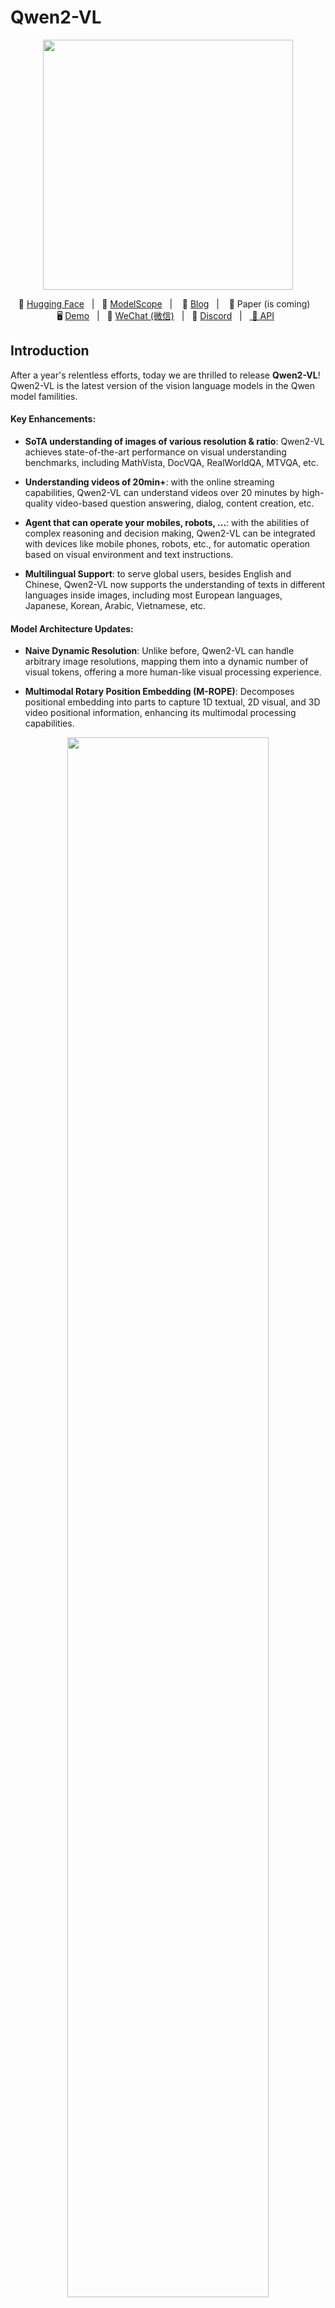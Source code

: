 # Qwen2-VL


<p align="center">
    <img src="https://qianwen-res.oss-accelerate-overseas.aliyuncs.com/Qwen2-VL/qwen2VL_logo.png" width="400"/>
<p>

<p align="center">
        🤗 <a href="https://huggingface.co/collections/Qwen/qwen2-vl-66cee7455501d7126940800d">Hugging Face</a>&nbsp&nbsp | &nbsp&nbsp🤖 <a href="https://modelscope.cn/organization/qwen">ModelScope</a>&nbsp&nbsp | &nbsp&nbsp 📑 <a href="https://qwenlm.github.io/blog/qwen2-vl/">Blog</a> &nbsp&nbsp| &nbsp&nbsp 📑 Paper (is coming)</a> &nbsp&nbsp  </a>
<br>
🖥️ <a href="https://huggingface.co/spaces/Qwen/Qwen2-VL">Demo</a>&nbsp&nbsp | &nbsp&nbsp💬 <a href="https://github.com/QwenLM/Qwen/blob/main/assets/wechat.png">WeChat (微信)</a>&nbsp&nbsp | &nbsp&nbsp🫨 <a href="https://discord.gg/CV4E9rpNSD">Discord</a>&nbsp&nbsp | &nbsp&nbsp<a href="https://help.aliyun.com/zh/model-studio/developer-reference/qwen-vl-api"> 📑 API</a>&nbsp&nbsp
</p>


## Introduction

After a year's relentless efforts, today we are thrilled to release **Qwen2-VL**! Qwen2-VL is the latest version of the vision language models in the Qwen model familities. 

#### Key Enhancements:

* **SoTA understanding of images of various resolution & ratio**: Qwen2-VL achieves state-of-the-art performance on visual understanding benchmarks, including MathVista, DocVQA, RealWorldQA, MTVQA, etc.

* **Understanding videos of 20min+**: with the online streaming capabilities, Qwen2-VL can understand videos over 20 minutes by high-quality video-based question answering, dialog, content creation, etc.

* **Agent that can operate your mobiles, robots, ...**: with the abilities of complex reasoning and decision making, Qwen2-VL can be integrated with devices like mobile phones, robots, etc., for automatic operation based on visual environment and text instructions.

* **Multilingual Support**: to serve global users, besides English and Chinese, Qwen2-VL now supports the understanding of texts in different languages inside images, including most European languages, Japanese, Korean, Arabic, Vietnamese, etc.

#### Model Architecture Updates:

* **Naive Dynamic Resolution**: Unlike before, Qwen2-VL can handle arbitrary image resolutions, mapping them into a dynamic number of visual tokens, offering a more human-like visual processing experience.

* **Multimodal Rotary Position Embedding (M-ROPE)**: Decomposes positional embedding into parts to capture 1D textual, 2D visual, and 3D video positional information, enhancing its multimodal processing capabilities.

<p align="center">
    <img src="https://qianwen-res.oss-accelerate-overseas.aliyuncs.com/Qwen2-VL/qwen2_vl.jpg" width="80%"/>
<p>


We opensourced Qwen2-VL-2B and Qwen2-VL-7B with Apache 2.0 license, and we release the [API](https://help.aliyun.com/zh/model-studio/developer-reference/qwen-vl-api) of Qwen2-VL-72B! The opensource is integrated to Hugging Face Transformers, vLLM, and other third-party frameworks. Hope you enjoy!
## News
* 2024.08.30: We have released the [Qwen2-VL series]("https://huggingface.co/collections/Qwen/qwen2-vl-66cee7455501d7126940800d). The 2B and 7B models are now available, and the 72B model for opensource is coming soon. For more details, please check our [blog](https://qwenlm.github.io/blog/qwen2-vl/)!


## Performance
### Image Benchmarks

| Benchmark | Previous SoTA<br><sup>(Open-source LVLM)<sup> | Claude-3.5 Sonnet | GPT-4o | **Qwen2-VL-72B**<br><sup>(Coming soon) |**Qwen2-VL-7B**<br><sup>([🤗](https://huggingface.co/Qwen/Qwen2-VL-7B-Instruct) [🤖](https://modelscope.cn/models/qwen/Qwen2-VL-7B-Instruct)) |**Qwen2-VL-2B**<br><sup>([🤗](https://huggingface.co/Qwen/Qwen2-VL-2B-Instruct)[🤖](https://modelscope.cn/models/qwen/Qwen2-VL-2B-Instruct)) 
| :--- | :---: | :---: | :---: | :---: |:---: |:---: |
| MMMU<sub>val</sub>  | 58.3 | 68.3 | **69.1** | 64.5 | 54.1|41.1
| DocVQA<sub>test</sub>  | 94.1 | 95.2 | 92.8 | **96.5** | 94.5| 90.1
| InfoVQA<sub>test</sub>  | 82.0 | - | - | **84.5** | 76.5|65.5
| ChartQA<sub>test</sub>  | 88.4 | **90.8** | 85.7 | 88.3 |83.0| 73.5
| TextVQA<sub>val</sub>  | 84.4 | - | - | **85.5** |84.3|79.7
| OCRBench | 852 | 788 | 736 | **855** |845| 794
| MTVQA | 17.3 | 25.7 | 27.8 | **32.6** |26.3| 20.0
| RealWorldQA | 72.2 | 60.1 | 75.4 | **77.8** | 70.1| 62.9
| MME<sub>sum</sub>   | 2414.7 | 1920.0 | 2328.7 | **2482.7** | 2226.8 | 1872.0
| MMBench-EN<sub>test</sub>  | **86.5** | 79.7 | 83.4 | **86.5** | 83.0 | 74.9
| MMBench-CN<sub>test</sub>  | 86.3 | 80.7 | 82.1 | **86.6** | 80.5| 73.5
| MMBench-V1.1<sub>test</sub>  | 85.5 | 78.5 | 82.2 | **85.9** |80.7| 72.2
| MMT-Bench<sub>test</sub> | 63.4 | - | 65.5 | **71.7** |63.7| 54.5
| MMStar | 67.1 | 62.2 | 63.9 | **68.3** |60.7| 48.0
| MMVet<sub>GPT-4-Turbo</sub>  | 65.7 | 66.0 | 69.1 | **74.0** |62.0| 49.5
| HallBench<sub>avg</sub>  | 55.2 | 49.9 | 55.0 | **58.1** | 50.6 | 41.7
| MathVista<sub>testmini</sub>  | 67.5 | 67.7 | 63.8 | **70.5** |58.2| 43.0
| MathVision  | 16.97 | - | **30.4** | 25.9 | 16.3| 12.4

### Video Benchmarks

| Benchmark |  Previous SoTA<br><sup>(Open-source LVLM)<sup> | Gemini 1.5-Pro | GPT-4o | **Qwen2-VL-72B**<br><sup>(Coming soon) |**Qwen2-VL-7B**<br><sup>([🤗](https://huggingface.co/Qwen/Qwen2-VL-7B-Instruct) [🤖](https://modelscope.cn/models/qwen/Qwen2-VL-7B-Instruct)) |**Qwen2-VL-2B**<br><sup>([🤗](https://huggingface.co/Qwen/Qwen2-VL-2B-Instruct)[🤖](https://modelscope.cn/models/qwen/Qwen2-VL-2B-Instruct)) 
| :--- | :---: | :---: | :---: | :---: | :---: | :---: |
| MVBench | 69.6 | - | - | **73.6** | 67.0| 63.2 
| PerceptionTest<sub>test</sub> |  66.9 | - | - | **68.0** | 62.3 |53.9
| EgoSchema<sub>test</sub>  | 62.0 | 63.2 | 72.2 | **77.9** | 66.7 |54.9
| Video-MME<br><sub>(wo/w subs)</sub>  | 66.3/69.6  | **75.0**/**81.3** | 71.9/77.2 | 71.2/77.8 | 63.3/69.0 |55.6/60.4

### Agent Benchmarks
|     |Benchmark | Metic | Previous SoTA | GPT-4o | **Qwen2-VL-72B** |
| :-- | :-- | :--: | :--: | :--: | :--: |
|   General  | FnCall<sup>[1]</sup> | TM | - | 90 | **93.1** |
|     |  | EM | - | 50 | **53.2** |
|   Game  | Number Line | SR | 89.4<sup>[2]</sup> | 91.5 | **100.0** |
|     | BlackJack | SR | 40.5<sup>[2]</sup> | 34.5 | **42.6** |
|     | EZPoint | SR | 50.0<sup>[2]</sup> | 85.5 | **100.0** |
|     | Point24 | SR | 2.6<sup>[2]</sup> | 3.0 | **4.5** |
| Android | AITZ<sub>test</sub>  | TM | 83.0<sup>[3]</sup> | 63.8 | **89.6** |
|     |  | EM | 47.7<sup>[3]</sup> | 31.5 | **72.1** |
| AI2THOR | ALFRED<sub>valid-unseen</sub> | SR | 67.7<sup>[4]</sup> | - | 66.7 |
|     |  | GC | 75.3<sup>[4]</sup> | - | 74.9 | 
|  VLN   | R2R  | GC | 79.0 | 43.7<sup>[5]</sup> | 51.7 | 
|     | REVERIE | GC | 61.0 | 38.8<sup>[5]</sup> | 31.0 | 
|     | R4R  | GC | 61.8 |  | 36.4 | 

SR, GC, TM and EM are short for success rate, goal-condition success, type match and exact match.
1. Self-Curated Function Call Benchmark by Qwen Team
2. Fine-Tuning Large Vision-Language Models as Decision-Making Agents via Reinforcement Learning
3. Android in the Zoo: Chain-of-Action-Thought for GUI Agents
4. ThinkBot: Embodied Instruction Following with Thought Chain Reasoning
5. MapGPT: Map-Guided Prompting with Adaptive Path Planning for Vision-and-Language Navigation

### Multilingual Benchmarks

<table style="width:75%;">
    <tr>
        <th>Models</th>
        <td>Open-Source</td>
        <td>AR</td>
        <td>DE</td>
        <td>FR</td>
        <td>IT</td>
        <td>JA</td>
        <td>KO</td>
        <td>RU</td>
        <td>TH</td>
        <td>VI</td>
        <td>Average</td>
    </tr>
    <tr>
        <th align="left">Qwen2-VL-72B</th>
        <td align="middle">✅ Coming soon</td>
        <td>20.7 </td>
        <td>36.5 </td>
        <td>44.1 </td>
        <td>42.8 </td>
        <td>21.6 </td>
        <td>37.4 </td>
        <td>15.6 </td>
        <td>17.7 </td>
        <td>41.6 </td>
        <td><b>32.6</b></td>
    </tr>
    <tr>
        <th align="left">GPT-4o</th>
        <td align="middle">✘</td>
        <td>20.2 </td>
        <td>34.2 </td>
        <td>41.2 </td>
        <td>32.7 </td>
        <td>20.0 </td>
        <td>33.9 </td>
        <td>11.5 </td>
        <td>22.5 </td>
        <td>34.2 </td>
        <td>27.8</td>
    </tr>
        <tr>
        <th align="left">Claude3 Opus</th>
        <td align="middle">✘</td>
        <td>15.1 </td>
        <td>33.4 </td>
        <td>40.6 </td>
        <td>34.4 </td>
        <td>19.4 </td>
        <td>27.2 </td>
        <td>13.0 </td>
        <td>19.5 </td>
        <td>29.1 </td>
        <td>25.7 </td>
    </tr>
    <tr>
        <th align="left">Gemini Ultra</th>
        <td align="middle">✘</td>
        <td>14.7 </td>
        <td>32.3 </td>
        <td>40.0 </td>
        <td>31.8 </td>
        <td>12.3 </td>
        <td>17.2 </td>
        <td>11.8 </td>
        <td>20.3 </td>
        <td>28.6 </td>
        <td>23.2</td>
    </tr>
        <tr>
        <th align="left">Qwen-VL-Max-0201</th>
        <td align="middle">✘</td>
        <td>7.7 </td>
        <td>31.4 </td>
        <td>37.6 </td>
        <td>30.2 </td>
        <td>18.6 </td>
        <td>25.4 </td>
        <td>10.4 </td>
        <td>4.8 </td>
        <td>23.5 </td>
        <td>21.1  </td>
    </tr>
</table>

These results are evaluated on the benchmark of [MTVQA](https://github.com/bytedance/MTVQA/tree/main).

## Quickstart

Below, we provide simple examples to show how to use Qwen2-VL with 🤖 ModelScope and 🤗 Transformers.

The code of Qwen2-VL has been in the latest Hugging face transformers and we advise you to build from source with command `pip install git+https://github.com/huggingface/transformers`, or you might encounter the following error:
```
KeyError: 'qwen2_vl'
```


We offer a toolkit to help you handle various types of visual input more conveniently, as if you were using an API. This includes base64, URLs, and interleaved images and videos. You can install it using the following command:

```bash
pip install qwen-vl-utils
```

### Using 🤗  Transformers to Chat

Here we show a code snippet to show you how to use the chat model with `transformers` and `qwen_vl_utils`:

```python

from transformers import Qwen2VLForConditionalGeneration, AutoTokenizer, AutoProcessor
from qwen_vl_utils import process_vision_info

# default: Load the model on the available device(s)
model = Qwen2VLForConditionalGeneration.from_pretrained("Qwen/Qwen2-VL-7B-Instruct", torch_dtype='auto', device_map="auto")

# We recommend enabling flash_attention_2 for better acceleration and memory saving, especially in multi-image and video scenarios.
# model = Qwen2VLForConditionalGeneration.from_pretrained(
#     "Qwen/Qwen2-VL-7B-Instruct", 
#     torch_dtype=torch.bfloat16, 
#     attn_implementation="flash_attention_2",
#     device_map="auto",
# )

# default processer
processor = AutoProcessor.from_pretrained("Qwen/Qwen2-VL-7B-Instruct")

# The default range for the number of visual tokens per image in the model is 4-16384.
# You can set min_pixels and max_pixels according to your needs, such as a token range of 256-1280, to balance performance and cost.
# min_pixels = 256*28*28
# max_pixels = 1280*28*28
# processor = AutoProcessor.from_pretrained("Qwen/Qwen2-VL-7B-Instruct", min_pixels=min_pixels, max_pixels=max_pixels)

messages = [
    {
        "role": "user",
        "content": [
            {"type": "image", "image": "https://qianwen-res.oss-cn-beijing.aliyuncs.com/Qwen-VL/assets/demo.jpeg"},
            {"type": "text", "text": "Describe this image."}
        ]
    }
]

# Preparation for inference
text = processor.apply_chat_template(messages, tokenize=False, add_generation_prompt=True)
image_inputs, video_inputs = process_vision_info(messages)
inputs = processor(text=[text], images=image_inputs, videos=video_inputs, padding=True, return_tensors="pt")
inputs = inputs.to('cuda')

# Inference: Generation of the output
generated_ids = model.generate(**inputs, max_new_tokens=128)
generated_ids_trimmed = [out_ids[len(in_ids):] for in_ids, out_ids in zip(inputs.input_ids, generated_ids)]
output_text = processor.batch_decode(generated_ids_trimmed, skip_special_tokens=True, clean_up_tokenization_spaces=False)
print(output_text)
```
<details>
<summary>Multi image inference</summary>

```python
# Messages containing multiple images and a text query
messages = [
    {
        "role": "user",
        "content": [
            {"type": "image", "image": "file:///path/to/image1.jpg"},
            {"type": "image", "image": "file:///path/to/image2.jpg"},
            {"type": "text", "text": "Identify the similarities between these images."}
        ]
    }
]

# Preparation for inference
text = processor.apply_chat_template(messages, tokenize=False, add_generation_prompt=True)
image_inputs, video_inputs = process_vision_info(messages)
inputs = processor(text=[text], images=image_inputs, videos=video_inputs, padding=True, return_tensors="pt")
inputs = inputs.to('cuda')

# Inference
generated_ids = model.generate(**inputs, max_new_tokens=128)
generated_ids_trimmed = [out_ids[len(in_ids):] for in_ids, out_ids in zip(inputs.input_ids, generated_ids)]
output_text = processor.batch_decode(generated_ids_trimmed, skip_special_tokens=True, clean_up_tokenization_spaces=False)
print(output_text)
```
</details>

<details>
<summary>Video inference</summary>

```python

# Messages containing a images list as a video and a text query
messages = [
    {
        "role": "user",
        "content": [
            {
                "type": "video",
                "video": [
                    "file:///path/to/frame1.jpg",
                    "file:///path/to/frame2.jpg",
                    "file:///path/to/frame3.jpg",
                    "file:///path/to/frame4.jpg"
                ],
                "fps": 1.0
            },
            {
                "type": "text",
                "text": "Describe this video."
            }
        ]
    }
]

# Messages containing a video and a text query
messages = [
    {
        "role": "user",
        "content": [
            {"type": "video", "video": "file:///path/to/video1.mp4", 'max_pixels': 360*420, 'fps': 1.0},
            {"type": "text", "text": "Describe this video."}
        ]
    }
]

# Preparation for inference
text = processor.apply_chat_template(messages, tokenize=False, add_generation_prompt=True)
image_inputs, video_inputs = process_vision_info(messages)
inputs = processor(text=[text], images=image_inputs, videos=video_inputs, padding=True, return_tensors="pt")
inputs = inputs.to('cuda')

# Inference
generated_ids = model.generate(**inputs, max_new_tokens=128)
generated_ids_trimmed = [out_ids[len(in_ids):] for in_ids, out_ids in zip(inputs.input_ids, generated_ids)]
output_text = processor.batch_decode(generated_ids_trimmed, skip_special_tokens=True, clean_up_tokenization_spaces=False)
print(output_text)
```
</details>

<details>
<summary>Batch inference</summary>

```python

# Sample messages for batch inference
messages1 = [
    {
        "role": "user",
        "content":
            [
                {"type": "image", "image": "file:///path/to/image1.jpg"},
                {"type": "image", "image": "file:///path/to/image2.jpg"},
                {"type": "text", "text": "What are the common elements in these pictures?"}
            ]
    }
]
messages2 = [
    {"role": "system", "content": "You are a helpful assistant."},
    {"role": "user", "content": "Who are you?"}
]
# Combine messages for batch processing
messages = [messages1, messages1]

# Preparation for batch inference
texts = [processor.apply_chat_template(msg, tokenize=False, add_generation_prompt=True) for msg in messages]
image_inputs, video_inputs = process_vision_info(messages)
inputs = processor(text=texts, images=image_inputs, videos=video_inputs, padding=True, return_tensors="pt")
inputs = inputs.to('cuda')

# Batch Inference
generated_ids = model.generate(**inputs, max_new_tokens=128)
generated_ids_trimmed = [out_ids[len(in_ids):] for in_ids, out_ids in zip(inputs.input_ids, generated_ids)]
output_texts = processor.batch_decode(generated_ids_trimmed, skip_special_tokens=True, clean_up_tokenization_spaces=False)
print(output_texts)
```
</details>

### 🤖 ModelScope
We strongly advise users especially those in mainland China to use ModelScope. `snapshot_download` can help you solve issues concerning downloading checkpoints.

### More Usage Tips

For input images, we support local files, base64, and URLs. For videos, we currently only support local files.

```python
# You can directly insert a local file path, a URL, or a base64-encoded image into the position where you want in the text.
## Local file path
messages = [{"role": "user", "content": [{"type": "image", "image": "file:///path/to/your/image.jpg"}, {"type": "text", "text": "Describe this image."}]}]
## Image URL
messages = [{"role": "user", "content": [{"type": "image", "image": "http://path/to/your/image.jpg"}, {"type": "text", "text": "Describe this image."}]}]
## Base64 encoded image
messages = [{"role": "user", "content": [{"type": "image", "image": "data:image;base64,/9j/..."}, {"type": "text", "text": "Describe this image."}]}]
```
#### Image Resolution for performance boost

The model supports a wide range of resolution inputs. By default, it uses the native resolution for input, but higher resolutions can enhance performance at the cost of more computation. Users can set the minimum and maximum number of pixels to achieve an optimal configuration for their needs, such as a token count range of 256-1280, to balance speed and memory usage.

```python

min_pixels = 256*28*28
max_pixels = 1280*28*28
processor = AutoProcessor.from_pretrained("Qwen/Qwen2-VL-7B-Instruct", min_pixels=min_pixels, max_pixels=max_pixels)

```

Besides, We provide two methods for fine-grained control over the image size input to the model:

1. Define min_pixels and max_pixels: Images will be resized to maintain their aspect ratio within the range of min_pixels and max_pixels.
   
2. Specify exact dimensions: Directly set `resized_height` and `resized_width`. These values will be rounded to the nearest multiple of 28.

```python
# min_pixels and max_pixels
messages = [
    {
        "role": "user",
        "content": [
            {"type": "image", "image": "file:///path/to/your/image.jpg", "resized_height": 280, "resized_width": 420},
            {"type": "text", "text": "Describe this image."}
        ]
    }
]
# resized_height and resized_width
messages = [
    {
        "role": "user",
        "content": [
            {"type": "image", "image": "file:///path/to/your/image.jpg", "min_pixels": 50176, "max_pixels": 50176},
            {"type": "text", "text": "Describe this image."}
        ]
    }
]
```

#### Add ids for Multiple Image Inputs
By default, images and video content are directly included in the conversation. When handling multiple images, it's helpful to add labels to the images and videos for better reference. Users can control this behavior with the following settings:
<details>
<summary>Add vision ids</summary>

```python

conversation = [
    {
        "role": "user",
        "content": [
            {"type": "image"}, 
            {"type": "text", "text": "Hello, how are you?"}
        ]
    },
    {
        "role": "assistant",
        "content": "I'm doing well, thank you for asking. How can I assist you today?"
    },
    {
        "role": "user",
        "content": [
            {"type": "text", "text": "Can you describe these images and video?"}, 
            {"type": "image"}, 
            {"type": "image"}, 
            {"type": "video"}, 
            {"type": "text", "text": "These are from my vacation."}
        ]
    },
    {
        "role": "assistant",
        "content": "I'd be happy to describe the images and video for you. Could you please provide more context about your vacation?"
    },
    {
        "role": "user",
        "content": "It was a trip to the mountains. Can you see the details in the images and video?"
    }
]

# default:
prompt_without_id = processor.apply_chat_template(conversation, add_generation_prompt=True)
# Excepted output: '<|im_start|>system\nYou are a helpful assistant.<|im_end|>\n<|im_start|>user\n<|vision_start|><|image_pad|><|vision_end|>Hello, how are you?<|im_end|>\n<|im_start|>assistant\nI'm doing well, thank you for asking. How can I assist you today?<|im_end|>\n<|im_start|>user\nCan you describe these images and video?<|vision_start|><|image_pad|><|vision_end|><|vision_start|><|image_pad|><|vision_end|><|vision_start|><|video_pad|><|vision_end|>These are from my vacation.<|im_end|>\n<|im_start|>assistant\nI'd be happy to describe the images and video for you. Could you please provide more context about your vacation?<|im_end|>\n<|im_start|>user\nIt was a trip to the mountains. Can you see the details in the images and video?<|im_end|>\n<|im_start|>assistant\n'


# add ids
prompt_with_id = processor.apply_chat_template(conversation, add_generation_prompt=True, add_vision_id=True)
# Excepted output: '<|im_start|>system\nYou are a helpful assistant.<|im_end|>\n<|im_start|>user\nPicture 1: <|vision_start|><|image_pad|><|vision_end|>Hello, how are you?<|im_end|>\n<|im_start|>assistant\nI'm doing well, thank you for asking. How can I assist you today?<|im_end|>\n<|im_start|>user\nCan you describe these images and video?Picture 2: <|vision_start|><|image_pad|><|vision_end|>Picture 3: <|vision_start|><|image_pad|><|vision_end|>Video 1: <|vision_start|><|video_pad|><|vision_end|>These are from my vacation.<|im_end|>\n<|im_start|>assistant\nI'd be happy to describe the images and video for you. Could you please provide more context about your vacation?<|im_end|>\n<|im_start|>user\nIt was a trip to the mountains. Can you see the details in the images and video?<|im_end|>\n<|im_start|>assistant\n'

```
</details>

#### Flash-Attention 2 to speed up generation

First, make sure to install the latest version of Flash Attention 2:

```bash
pip install -U flash-attn --no-build-isolation
```

Also, you should have a hardware that is compatible with Flash-Attention 2. Read more about it in the official documentation of the [flash attention repository](https://github.com/Dao-AILab/flash-attention). FlashAttention-2 can only be used when a model is loaded in `torch.float16` or `torch.bfloat16`.

To load and run a model using Flash Attention-2, simply add `attn_implementation="flash_attention_2"` when loading the model as follows:

```python
from transformers import Qwen2VLForConditionalGeneration

model = Qwen2VLForConditionalGeneration.from_pretrained(
    "Qwen/Qwen2-VL-7B-Instruct", 
    torch_dtype=torch.bfloat16, 
    attn_implementation="flash_attention_2",
)
```

### Try Qwen2-VL-72B with API!

To explore Qwen2-VL-72B, a more fascinating multimodal model, we encourage you to test our cutting-edge API service. Let's start the exciting journey right now!

```python
from dashscope import MultiModalConversation


def call_Qwen2_VL_72B():
    messages = [{
        'role': 'user',
        'content': [
            {
                'image': "https://dashscope.oss-cn-beijing.aliyuncs.com/images/dog_and_girl.jpeg"
            },
            {
                'text': 'What are in the image?'
            },
        ]
    }]
    # The model name 'qwen-vl-max-0809' is the identity of 'Qwen2-VL-72B'.
    response = MultiModalConversation.call(model='qwen-vl-max-0809', messages=messages)
    print(response)


if __name__ == '__main__':
    call_Qwen2_VL_72B()
```

For more usage, please refer to the tutorial at [aliyun](https://help.aliyun.com/zh/model-studio/developer-reference/qwen-vl-api).

## Quantization

For quantized models, we offer two types of quantization: AWQ and GPQ([🤗](https://huggingface.co/collections/Qwen/qwen2-vl-66cee7455501d7126940800d)[🤖](https://modelscope.cn/organization/qwen)).

### AWQ
One of our recommendations is the usage of [AWQ](https://arxiv.org/abs/2306.00978) with [AutoAWQ](https://github.com/casper-hansen/AutoAWQ). AWQ refers to Activation-aware Weight Quantization, a hardware-friendly approach for LLM low-bit weight-only quantization. AutoAWQ is an easy-to-use package for 4-bit quantized models.
#### Usage of AWQ Quantized Models with Transformers
Now, Transformers has officially supported AutoAWQ, which means that you can directly use the quantized model with Transformers. The following is a very simple code snippet showing how to run `Qwen2-VL-7B-Instruct-AWQ` with the quantized model:
```python
from transformers import Qwen2VLForConditionalGeneration, AutoTokenizer, AutoProcessor
from qwen_vl_utils import process_vision_info

# We recommend enabling flash_attention_2 for better acceleration and memory saving, especially in multi-image and video scenarios.
# model = Qwen2VLForConditionalGeneration.from_pretrained(
#     "Qwen/Qwen2-VL-7B-Instruct-AWQ", 
#     torch_dtype="auto", 
#     attn_implementation="flash_attention_2",
#     device_map="auto",
# )

# default: Load the model on the available device(s)
model = Qwen2VLForConditionalGeneration.from_pretrained("Qwen/Qwen2-VL-7B-Instruct-AWQ", torch_dtype="auto", device_map="auto")

# The default range for the number of visual tokens per image in the model is 4-16384. You can set min_pixels and max_pixels according to your needs, such as a token count range of 256-1280, to balance speed and memory usage.
min_pixels = 256*28*28
max_pixels = 1280*28*28
processor = AutoProcessor.from_pretrained("Qwen/Qwen2-VL-7B-Instruct-AWQ", min_pixels=min_pixels, max_pixels=max_pixels)

messages = [{"role": "user", "content": [{"type": "image", "image": "https://qianwen-res.oss-cn-beijing.aliyuncs.com/Qwen-VL/assets/demo.jpeg"}, {"type": "text", "text": "Describe this image."}]}]

# Preparation for inference
text = processor.apply_chat_template(messages, tokenize=False, add_generation_prompt=True)
image_inputs, video_inputs = process_vision_info(messages)
inputs = processor(text=[text], images=image_inputs, videos=video_inputs, padding=True, return_tensors="pt")

# Inference: Generation of the output
generated_ids = model.generate(**inputs, max_new_tokens=128)
generated_ids_trimmed = [out_ids[len(in_ids):] for in_ids, out_ids in zip(inputs.input_ids, generated_ids)]
output_text = processor.batch_decode(generated_ids_trimmed, skip_special_tokens=True, clean_up_tokenization_spaces=False)
print(output_text)
```
#### Quantize Your Own Model with AutoAWQ
If you want to quantize your own model to AWQ quantized models, we advise you to use AutoAWQ. It is suggested installing the forked version of the package by installing from source code:


```bash
git clone https://github.com/kq-chen/AutoAWQ.git
cd AutoAWQ
pip install numpy gekko pandas
pip install -e .
```

Suppose you have finetuned a model based on `Qwen2-VL-7B`. To build your own AWQ quantized model, you need to use the training data for calibration. Below, we provide a simple demonstration for you to run:

```python
from transformers import Qwen2VLProcessor
from awq.models.qwen2vl import Qwen2VLAWQForConditionalGeneration

# Specify paths and hyperparameters for quantization
model_path = "your_model_path"
quant_path = "your_quantized_model_path"
quant_config = {"zero_point": True, "q_group_size": 128, "w_bit": 4, "version": "GEMM"}

# Load your processor and model with AutoAWQ
processor = Qwen2VLProcessor.from_pretrained(model_path)
# We recommend enabling flash_attention_2 for better acceleration and memory saving
# model = Qwen2VLAWQForConditionalGeneration.from_pretrained(
#     model_path, model_type="qwen2_vl", use_cache=False, attn_implementation="flash_attention_2"
# )
model = Qwen2VLAWQForConditionalGeneration.from_pretrained(
    model_path, model_type="qwen2_vl", use_cache=False
)
```
Then you need to prepare your data for calibaration. What you need to do is just put samples into a list, each of which is a typical chat message as shown below. you can specify `text` and `image` in `content` field, For example:
```python
dataset = [
    # message 0
    [
        {"role": "system", "content": "You are a helpful assistant."},
        {"role": "user", "content": "Tell me who you are."},
        {"role": "assistant", "content": "I am a large language model named Qwen..."},
    ],
    # message 1
    [
        {
            "role": "user",
            "content": [
                {"type": "image", "image": "file:///path/to/your/image.jpg"},
                {"type": "text", "text": "Output all text in the image"},
            ],
        },
        {"role": "assistant", "content": "The text in the image is balabala..."},
    ],
    # other messages...
    ...,
]
```
here, we use a caption dataset **only for demonstration**. You should replace it with your own sft dataset.

```python
def prepare_dataset(n_sample: int = 8) -> list[list[dict]]:
    from datasets import load_dataset

    dataset = load_dataset("laion/220k-GPT4Vision-captions-from-LIVIS", split=f"train[:{n_sample}]")
    return [
        [
            {
                "role": "user",
                "content": [
                    {"type": "image", "image": sample["url"]},
                    {"type": "text", "text": "generate a caption for this image"},
                ],
            },
            {"role": "assistant", "content": sample["caption"]},
        ]
        for sample in dataset
    ]
dataset = prepare_dataset()
```

Then process the dataset into tensors:
```python
from qwen_vl_utils import process_vision_info
text = processor.apply_chat_template(dataset, tokenize=False, add_generation_prompt=True)
image_inputs, video_inputs = process_vision_info(dataset)
inputs = processor(text=text, images=image_inputs, videos=video_inputs, padding=True, return_tensors="pt")
```

Then just run the calibration process by one line of code:
```python
model.quantize(calib_data=inputs, quant_config=quant_config)
```
Finally, save the quantized model:
```python
model.model.config.use_cache = model.model.generation_config.use_cache = True
model.save_quantized(quant_path, safetensors=True, shard_size="4GB")
processor.save_pretrained(quant_path)
```
Then you can obtain your own AWQ quantized model for deployment. Enjoy!
### GPTQ
#### Usage of GPTQ Models with Transformers
Now, Transformers has officially supported AutoGPTQ, which means that you can directly use the quantized model with Transformers. The following is a very simple code snippet showing how to run `Qwen2-VL-7B-Instruct-GPTQ-Int4` with the quantized model:
```python

from transformers import Qwen2VLForConditionalGeneration, AutoTokenizer, AutoProcessor
from qwen_vl_utils import process_vision_info

# We recommend enabling flash_attention_2 for better acceleration and memory saving, especially in multi-image and video scenarios.
# model = Qwen2VLForConditionalGeneration.from_pretrained(
#     "Qwen2-VL-7B-Instruct-GPTQ-Int4", 
#     torch_dtype=torch.bfloat16, 
#     attn_implementation="flash_attention_2",
#     device_map="auto",
# )

# default: Load the model on the available device(s)
model = Qwen2VLForConditionalGeneration.from_pretrained("Qwen2-VL-7B-Instruct-GPTQ-Int4", torch_dtype="auto", device_map="auto")

# The default range for the number of visual tokens per image in the model is 4-16384. You can set min_pixels and max_pixels according to your needs, such as a token count range of 256-1280, to balance speed and memory usage.
min_pixels = 256*28*28
max_pixels = 1280*28*28
processor = AutoProcessor.from_pretrained("Qwen2-VL-7B-Instruct-GPTQ-Int4", min_pixels=min_pixels, max_pixels=max_pixels)

messages = [{"role": "user", "content": [{"type": "image", "image": "https://qianwen-res.oss-cn-beijing.aliyuncs.com/Qwen-VL/assets/demo.jpeg"}, {"type": "text", "text": "Describe this image."}]}]

# Preparation for inference
text = processor.apply_chat_template(messages, tokenize=False, add_generation_prompt=True)
image_inputs, video_inputs = process_vision_info(messages)
inputs = processor(text=[text], images=image_inputs, videos=video_inputs, padding=True, return_tensors="pt")

# Inference: Generation of the output
generated_ids = model.generate(**inputs, max_new_tokens=128)
generated_ids_trimmed = [out_ids[len(in_ids):] for in_ids, out_ids in zip(inputs.input_ids, generated_ids)]
output_text = processor.batch_decode(generated_ids_trimmed, skip_special_tokens=True, clean_up_tokenization_spaces=False)
print(output_text)
```
#### Quantize Your Own Model with AutoGPTQ
If you want to quantize your own model to GPTQ quantized models, we advise you to use AutoGPTQ. It is suggested installing the forked version of the package by installing from source code:

```bash
git clone https://github.com/kq-chen/AutoGPTQ.git
cd AutoGPTQ
pip install numpy gekko pandas
pip install -vvv --no-build-isolation -e .
```
Suppose you have finetuned a model based on `Qwen2-VL-7B`. To build your own GPTQ quantized model, you need to use the training data for calibration. Below, we provide a simple demonstration for you to run:
```python
from transformers import Qwen2VLProcessor
from auto_gptq import BaseQuantizeConfig
from auto_gptq.modeling import Qwen2VLGPTQForConditionalGeneration

# Specify paths and hyperparameters for quantization
model_path = "your_model_path"
quant_path = "your_quantized_model_path"
quantize_config = BaseQuantizeConfig(
    bits=8,  # 4 or 8
    group_size=128,
    damp_percent=0.1,
    desc_act=False,  # set to False can significantly speed up inference but the perplexity may slightly bad
    static_groups=False,
    sym=True,
    true_sequential=True,
)
# Load your processor and model with AutoGPTQ
processor = Qwen2VLProcessor.from_pretrained(model_path)
# We recommend enabling flash_attention_2 for better acceleration and memory saving
# model = Qwen2VLGPTQForConditionalGeneration.from_pretrained(model_path, quantize_config, attn_implementation="flash_attention_2")
model = Qwen2VLGPTQForConditionalGeneration.from_pretrained(model_path, quantize_config)
```
Then you need to prepare your data for calibaration. What you need to do is just put samples into a list, each of which is a typical chat message as shown below. you can specify `text` and `image` in `content` field, For example:
```python
dataset = [
    # message 0
    [
        {"role": "system", "content": "You are a helpful assistant."},
        {"role": "user", "content": "Tell me who you are."},
        {"role": "assistant", "content": "I am a large language model named Qwen..."},
    ],
    # message 1
    [
        {
            "role": "user",
            "content": [
                {"type": "image", "image": "file:///path/to/your/image.jpg"},
                {"type": "text", "text": "Output all text in the image"},
            ],
        },
        {"role": "assistant", "content": "The text in the image is balabala..."},
    ],
    # other messages...
    ...,
]
```
Here, we use a caption dataset **only for demonstration**. You should replace it with your own sft dataset.
```python
def prepare_dataset(n_sample: int = 20) -> list[list[dict]]:
    from datasets import load_dataset
    dataset = load_dataset("laion/220k-GPT4Vision-captions-from-LIVIS", split=f"train[:{n_sample}]")
    return [
        [
            {
                "role": "user",
                "content": [
                    {"type": "image", "image": sample["url"]},
                    {"type": "text", "text": "generate a caption for this image"},
                ],
            },
            {"role": "assistant", "content": sample["caption"]},
        ]
        for sample in dataset
    ]
dataset = prepare_dataset()
```

Then process the dataset into tensors:
```python
from qwen_vl_utils import process_vision_info

def batched(iterable, n: int):
    # batched('ABCDEFG', 3) → ABC DEF G
    assert n >= 1, "batch size must be at least one"
    from itertools import islice

    iterator = iter(iterable)
    while batch := tuple(islice(iterator, n)):
        yield batch

batch_size = 1
calib_data = []
for batch in batched(dataset, batch_size):
    text = processor.apply_chat_template(batch, tokenize=False, add_generation_prompt=True)
    image_inputs, video_inputs = process_vision_info(batch)
    inputs = processor(text=text, images=image_inputs, videos=video_inputs, padding=True, return_tensors="pt")
    calib_data.append(inputs)
```
Then just run the calibration process by one line of code:
```python
model.quantize(dataset, cache_examples_on_gpu=False)
```
Finally, save the quantized model:
```python
model.save_quantized(quant_path, use_safetensors=True)
processor.save_pretrained(quant_path)
```
Then you can obtain your own GPTQ quantized model for deployment. Enjoy!
### Benchmark
#### Performance of Quantized Models
This section reports the generation performance of quantized models (including GPTQ and AWQ) of the Qwen2-VL series. Specifically, we report:

- MMMU_VAL (Accuracy)
- DocVQA_VAL (Accuracy)
- MMBench_DEV_EN (Accuracy)
- MathVista_MINI (Accuracy)

We use [VLMEvalkit](https://github.com/kq-chen/VLMEvalKit/tree/add_qwen2vl) to evaluate all models.

| Model Size | Quantization | MMMU | DocVQA | MMBench | MathVista  |
| --- | --- | --- | --- | --- | --- |
| Qwen2-VL-7B-Instruct | BF16<br><sup>([🤗](https://huggingface.co/Qwen/Qwen2-VL-7B-Instruct)[🤖](https://modelscope.cn/models/qwen/Qwen2-VL-7B-Instruct)) | 53.77 | 93.89 | 81.78 | 58.20 |
|  | GPTQ-Int8<br><sup>([🤗](https://huggingface.co/Qwen/Qwen2-VL-7B-Instruct-GPTQ-Int8)[🤖](https://modelscope.cn/models/qwen/Qwen2-VL-7B-Instruct-GPTQ-Int8)) | 53.00 | 93.94 | 82.38 | 57.90 |
|  | GPTQ-Int4<br><sup>([🤗](https://huggingface.co/Qwen/Qwen2-VL-7B-Instruct-GPTQ-Int4)[🤖](https://modelscope.cn/models/qwen/Qwen2-VL-7B-Instruct-GPTQ-Int4)) | 52.55 | 93.16 | 81.27 | 60.30 |
|  | AWQ<br><sup>([🤗](https://huggingface.co/Qwen/Qwen2-VL-7B-Instruct-AWQ)[🤖](https://modelscope.cn/models/qwen/Qwen2-VL-7B-Instruct-AWQ)) | 53.66 | 93.10 | 81.61 | 56.80 |
 Qwen2-VL-2B-Instruct | BF16<br><sup>([🤗](https://huggingface.co/Qwen/Qwen2-VL-2B-Instruct)[🤖](https://modelscope.cn/models/qwen/Qwen2-VL-2B-Instruct)) | 41.88 | 88.34 | 72.07 | 44.40 |
|  | GPTQ-Int8<br><sup>([🤗](https://huggingface.co/Qwen/Qwen2-VL-2B-Instruct-GPTQ-Int8)[🤖](https://modelscope.cn/models/qwen/Qwen2-VL-2B-Instruct-GPTQ-Int8)) | 41.55 |  88.28 | 71.99 | 44.60 |
|  | GPTQ-Int4<br><sup>([🤗](https://huggingface.co/Qwen/Qwen2-VL-2B-Instruct-GPTQ-Int4)[🤖](https://modelscope.cn/models/qwen/Qwen2-VL-2B-Instruct-GPTQ-Int4)) | 39.22 | 87.21 | 70.87 | 41.69 |
|  | AWQ<br><sup>([🤗](https://huggingface.co/Qwen/Qwen2-VL-2B-Instruct-AWQ)[🤖](https://modelscope.cn/models/qwen/Qwen2-VL-2B-Instruct-AWQ)) | 41.33 | 86.96 | 71.64 | 39.90 |



#### Speed Benchmark
This section reports the speed performance of bf16 models, quantized models (including GPTQ-Int4, GPTQ-Int8 and AWQ) of the Qwen2-VL series. Specifically, we report the inference speed (tokens/s) as well as memory footprint (GB) under the conditions of different context lengths.

The environment of the evaluation with huggingface transformers is:

- NVIDIA A100 80GB
- CUDA 11.8
- Pytorch 2.2.1+cu118
- Flash Attention 2.6.1
- Transformers 4.38.2
- AutoGPTQ 0.6.0+cu118
- AutoAWQ 0.2.5+cu118 (autoawq_kernels 0.0.6+cu118)

Note:

- We use the batch size of 1 and the least number of GPUs as possible for the evalution.
- We test the speed and memory of generating 2048 tokens with the input lengths of 1, 6144, 14336, 30720, 63488, and 129024 tokens.
- 7B (transformers)

| Model | Input Length | Quantization | GPU Num | Speed(tokens/s) | GPU Memory(GB) |
| --- | --- | --- | --- | --- | --- |
| Qwen2-VL-7B-Instruct | 1 | BF16 | 1 | 39.02 | 16.07 |
|  |  | GPTQ-Int8 | 1 | 31.60 | 10.11 |
|  |  | GPTQ-Int4 | 1 | 42.76 | 7.20 |
|  |  | AWQ | 1 | 32.08 | 7.07 |
|  | 6144 | BF16 | 1 | 38.75 | 21.56 |
|  |  | GPTQ-Int8 | 1 | 31.31 | 15.61 |
|  |  | GPTQ-Int4 | 1 | 39.75 | 12.69 |
|  |  | AWQ | 1 | 32.66 | 12.56 |
|  | 14336 | BF16 | 1 | 30.65 | 29.07 |
|  |  | GPTQ-Int8 | 1 | 27.96 | 23.11 |
|  |  | GPTQ-Int4 | 1 | 29.72 | 20.20 |
|  |  | AWQ | 1 | 31.42 | 20.07 |
|  | 30720 | BF16 | 1 | 19.53 | 44.08 |
|  |  | GPTQ-Int8 | 1 | 18.37 | 38.13 |
|  |  | GPTQ-Int4 | 1 | 19.15 | 35.22 |
|  |  | AWQ | 1 | 19.95 | 35.08 |


- 2B (transformers)

| Model | Input Length | Quantization | GPU Num | Speed(tokens/s) | GPU Memory(GB) |
| --- | --- | --- | --- | --- | --- |
| Qwen2-VL-2B-Instruct | 1 | BF16 | 1 | 35.29 | 4.68 |
|  |  | GPTQ-Int8 | 1 | 28.59 | 3.55 |
|  |  | GPTQ-Int4 | 1 | 39.76 | 2.91 |
|  |  | AWQ | 1 | 29.89 | 2.88 |
|  | 6144 | BF16 | 1 | 36.58 | 10.01 |
|  |  | GPTQ-Int8 | 1 | 29.53  | 8.87 |
|  |  | GPTQ-Int4 | 1 | 39.27 | 8.21 |
|  |  | AWQ | 1 | 33.42 | 8.18 |
|  | 14336 | BF16 | 1 | 36.31 | 17.20 |
|  |  | GPTQ-Int8 | 1 | 31.03 | 16.07 |
|  |  | GPTQ-Int4 | 1 | 39.89 | 15.40 |
|  |  | AWQ | 1 | 32.28 | 15.40 |
|  | 30720 | BF16 | 1 | 32.53 | 31.64 |
|  |  | GPTQ-Int8 | 1 | 27.76 | 30.51 |
|  |  | GPTQ-Int4 | 1 | 30.73 | 29.84 |
|  |  | AWQ | 1 | 31.55 | 29.84 |

## Deployment

We recommend using vLLM for fast Qwen2-VL deployment and inference. You can use [this fork](https://github.com/fyabc/vllm/tree/add_qwen2_vl_new) (we are working on merging this PR into vLLM main repository).

Run the command below to start an OpenAI-compatible API service:

```bash
python -m vllm.entrypoints.openai.api_server --served-model-name Qwen2-VL-7B-Instruct --model Qwen/Qwen2-VL-7B-Instruct
```

Then you can use the chat API as below (via curl or Python API):

```bash
curl http://localhost:8000/v1/chat/completions \
    -H "Content-Type: application/json" \
    -d '{
    "model": "Qwen2-VL-7B-Instruct",
    "messages": [
    {"role": "system", "content": "You are a helpful assistant."},
    {"role": "user", "content": [
        {"type": "image_url", "image_url": {"url": "https://modelscope.oss-cn-beijing.aliyuncs.com/resource/qwen.png"}},
        {"type": "text", "text": "What is the text in the illustrate?"}
    ]}
    ]
    }'
```

```python
from openai import OpenAI
# Set OpenAI's API key and API base to use vLLM's API server.
openai_api_key = "EMPTY"
openai_api_base = "http://localhost:8000/v1"

client = OpenAI(
    api_key=openai_api_key,
    base_url=openai_api_base,
)

chat_response = client.chat.completions.create(
    model="Qwen2-7B-Instruct",
    messages=[
        {"role": "system", "content": "You are a helpful assistant."},
        {"role": "user", "content": [
            {"type": "image_url", "image_url": {"url": "https://modelscope.oss-cn-beijing.aliyuncs.com/resource/qwen.png"}},
            {"type": "text", "text": "What is the text in the illustrate?"},
        ]},
    ]
)
print("Chat response:", chat_response)
```

**NOTE**: Now `vllm.entrypoints.openai.api_server` does not support set `min_pixels` and `max_pixels` in messages (we are working hard on supporting this feature). If you want to limit the resolution, you can set them in model's `preprocessor_config.json`:

```json
{
  "min_pixels": 50176,
  "max_pixels": 1003520,
  ...
}
```

You can also use vLLM to inference Qwen2-VL locally:

```python
from transformers import AutoProcessor
from vllm import LLM, SamplingParams
from qwen_vl_utils import process_vision_info

MODEL_PATH='Qwen/Qwen2-VL-7B-Instruct'

llm = LLM(
    model=MODEL_PATH,
    limit_mm_per_prompt={'image': 10, 'video': 10},
)

sampling_params = SamplingParams(
    temperature=0.1, top_p=0.001, repetition_penalty=1.05, max_tokens=256,
    stop_token_ids=[],
)

messages = [
    {'role': 'system', 'content': 'You are a helpful assistant.'},
    {'role': 'user', 'content': [
        {
            'type': 'image',
            'image': 'https://modelscope.oss-cn-beijing.aliyuncs.com/resource/qwen.png',
            'min_pixels': 224 * 224,
            'max_pixels': 1280 * 28 * 28,
        },
        {'type': 'text', 'text': 'What is the text in the illustrate?'},
    ]},
]

processor = AutoProcessor.from_pretrained(MODEL_PATH)
prompt = processor.apply_chat_template(
    messages, tokenize=False, add_generation_prompt=True,
)
image_inputs, video_inputs = process_vision_info(messages)

mm_data = {}
if image_inputs is not None:
    mm_data['image'] = image_inputs
if video_inputs is not None:
    mm_data['video'] = video_inputs

llm_inputs = {
    'prompt': prompt,
    'multi_modal_data': mm_data,
}

outputs = llm.generate([llm_inputs], sampling_params=sampling_params)
generated_text = outputs[0].outputs[0].text

print(generated_text)
```


## Training
#### LLaMA-Factory

Here we provide a script for supervised finetuning Qwen2-VL with
`LLaMA-Factory <https://github.com/hiyouga/LLaMA-Factory>`. This
script for supervised finetuning (SFT) has the following features:

-  Support multi-images input;

-  Support single-GPU and multi-GPU training;

-  Support full-parameter tuning, LoRA.

In the following, we introduce more details about the usage of the
script.

#### Installation

Before you start, make sure you have installed the following packages:

1. Follow the instructions of
   `LLaMA-Factory <https://github.com/hiyouga/LLaMA-Factory>`__, and build
   the environment.
2. Install these packages (Optional):

```
pip install deepspeed
pip install flash-attn --no-build-isolation
```

3. If you want to use
   `FlashAttention-2 <https://github.com/Dao-AILab/flash-attention>`__,
   make sure your CUDA is 11.6 and above.

#### Data Preparation

LLaMA-Factory provides several training datasets in ``data`` folder, you
can use it directly. If you are using a custom dataset, please prepare
your dataset as follows.

1. Organize your data in a **json** file and put your data in ``data``
   folder. LLaMA-Factory supports multimodal dataset in ``sharegpt``
   format.

-  The dataset in ``sharegpt`` format should follow the below format:

```json
[
  {
    "messages": [
      {
        "content": "<|image_pad|>Who are they?",
        "role": "user"
      },
      {
        "content": "They're Kane and Gretzka from Bayern Munich.",
        "role": "assistant"
      },
      {
        "content": "What are they doing?<|image_pad|>",
        "role": "user"
      },
      {
        "content": "They are celebrating on the soccer field.",
        "role": "assistant"
      }
    ],
    "images": [
      "mllm_demo_data/1.jpg","mllm_demo_data/1.jpg"
    ]
  },
]
```

1. Provide your dataset definition in ``data/dataset_info.json`` in the
   following format .

-  For ``sharegpt`` format dataset, the columns in ``dataset_info.json``
   should be:

```json
   "dataset_name": {
       "file_name": "dataset_name.json",
       "formatting": "sharegpt",
       "columns": {
          "messages": "messages",
          "images": "images"
        },
      "tags": {
         "role_tag": "role",
         "content_tag": "content",
         "user_tag": "user",
         "assistant_tag": "assistant"
        }
   }
```

#### Training

Lora SFT examples:
```
llamafactory-cli train examples/train_lora/qwen2vl_lora_sft.yaml
```

Full SFT examples
```
llamafactory-cli train examples/train_full/qwen2vl_full_sft.yaml
```

Execute the following training command:

```bash
DISTRIBUTED_ARGS="
    --nproc_per_node $NPROC_PER_NODE \
    --nnodes $NNODES \
    --node_rank $NODE_RANK \
    --master_addr $MASTER_ADDR \
    --master_port $MASTER_PORT
    "

torchrun $DISTRIBUTED_ARGS src/train.py \
    --deepspeed $DS_CONFIG_PATH \
    --stage sft \
    --do_train \
    --use_fast_tokenizer \
    --flash_attn \
    --model_name_or_path $MODEL_PATH \
    --dataset your_dataset \
    --template qwen2vl \
    --finetuning_type lora \
    --lora_target q_proj,v_proj\
    --output_dir $OUTPUT_PATH \
    --overwrite_cache \
    --overwrite_output_dir \
    --warmup_steps 100 \
    --weight_decay 0.1 \
    --per_device_train_batch_size 4 \
    --gradient_accumulation_steps 4 \
    --ddp_timeout 9000 \
    --learning_rate 5e-6 \
    --lr_scheduler_type cosine \
    --logging_steps 1 \
    --cutoff_len 4096 \
    --save_steps 1000 \
    --plot_loss \
    --num_train_epochs 3 \
    --bf16 
```

and enjoy the training process. To make changes to your training, you
can modify the arguments in the training command to adjust the
hyperparameters. One argument to note is ``cutoff_len``, which is the
maximum length of the training data. Control this parameter to avoid OOM
error.

#### Conclusion

The above content is the simplest way to use LLaMA-Factory to train
Qwen2-VL. Feel free to dive into the details by checking the official repo!



## Function Calling

Qwen2-VL supports Function Calling (aka. Tool Calling or Tool Use). For details on how to use this capability, please refer to the Qwen-Agent project for [the function calling example](https://github.com/QwenLM/Qwen-Agent/blob/main/examples/qwen2vl_function_calling.py) and [the agent example](https://github.com/QwenLM/Qwen-Agent/blob/main/examples/qwen2vl_assistant_tooluse.py). 
### Simple Use Case
```python
# pip install qwen_agent
from typing import List, Union
from datetime import datetime
from qwen_agent.agents import FnCallAgent
from qwen_agent.gui import WebUI
from qwen_agent.tools.base import BaseToolWithFileAccess, register_tool

@register_tool("get_date")
class GetDate(BaseToolWithFileAccess):
    description = "call this tool to get the current date"
    parameters = [
        {
            "name": "lang",
            "type": "string",
            "description": "one of ['en', 'zh'], default is en",
            "required": False
        },
    ]

    def call(self, params: Union[str, dict], files: List[str] = None, **kwargs) -> str:
        super().call(params=params, files=files)
        params = self._verify_json_format_args(params)
        lang = "zh" if "zh" in params["lang"] else "en"
        now = datetime.now()
        result = now.strftime("%Y-%m-%d %H:%M:%S") + "\n"
        weekday = now.weekday()
        if lang == "zh":
            days_chinese = ["一", "二", "三", "四", "五", "六", "日"]
            result += "今天是星期" + days_chinese[weekday]
        else:
            days = ["Monday", "Tuesday", "Wednesday", "Thursday", "Friday", "Saturday", "Sunday"]
            result += "Today is " + days[weekday]
        return result


def init_agent_service():
    llm_cfg_vl = {
        # Using Qwen2-VL deployed at any openai-compatible service such as vLLM:
        "model_type": "qwenvl_oai",
        "model": "Qwen/Qwen2-VL-7B-Instruct",
        "model_server": "http://localhost:8000/v1",  # api_base
        "api_key": 'EMPTY",
    }
    tools = [
        "get_date",
        "code_interpreter",
    ]  # code_interpreter is a built-in tool in Qwen-Agent
    bot = FnCallAgent(
        llm=llm_cfg_vl,
        name="Qwen2-VL",
        description="function calling",
        function_list=tools,
    )
    return bot

def app_gui():
    # Define the agent
    bot = init_agent_service()
    WebUI(bot).run()

# Launch gradio app
app_gui()
```


## Demo
### Web UI Example

In this section, we provide instructions for users to build a web-based user interface (UI) demo. This UI demo allows users to interact with a predefined model or application through a web browser. Follow the steps below to get started.

#### Installation

Before you begin, ensure that you have the required dependencies installed on your system. You can install them by running the following command:

```bash
pip install -r requirements_web_demo.txt
```

#### Running the Demo with FlashAttention-2

Once the required packages are installed, you can launch the web demo using the following command. This command will start a web server and provide you with a link to access the UI in your web browser.

**Recommended**: For enhanced performance and efficiency, especially in multi-image and video processing scenarios, we strongly recommend using [FlashAttention-2](https://github.com/Dao-AILab/flash-attention). FlashAttention-2 provides significant improvements in memory usage and speed, making it ideal for handling large-scale models and data processing.

To enable FlashAttention-2, use the following command:

```bash
python web_demo_mm.py --flash-attn2
```

This will load the model with FlashAttention-2 enabled.

**Default Usage**: If you prefer to run the demo without FlashAttention-2 or if you do not specify the `--flash-attn2` option, the demo will load the model using the standard attention implementation:

```bash
python web_demo_mm.py
```

After running the command, you’ll see a link generated in the terminal similar to this:

```
Running on local: http://127.0.0.1:7860/
```

Copy this link and paste it into your browser to access the web UI, where you can interact with the model by inputting text, uploading images, or using any other provided functionalities.

#### Selecting Different Models (Qwen2-VL Series Only)

The demo is configured by default to use the `Qwen/Qwen2-VL-7B-Instruct` model, which is part of the Qwen2-VL series and is well-suited for various vision-language tasks. However, if you want to use a different model within the Qwen2-VL series, you can simply update the `DEFAULT_CKPT_PATH` variable in the script:

1. **Locate the `DEFAULT_CKPT_PATH` Variable**:
   Inside `web_demo_mm.py`, find the `DEFAULT_CKPT_PATH` variable that defines the model checkpoint path. It should look like this:

   ```python
   DEFAULT_CKPT_PATH = 'Qwen/Qwen2-VL-7B-Instruct'
   ```

2. **Replace with a Different Qwen2-VL Model Path**:
   Modify `DEFAULT_CKPT_PATH` to point to another checkpoint path within the Qwen2-VL series. For example:

   ```python
   DEFAULT_CKPT_PATH = 'Qwen/Qwen2-VL-2B-Instruct'  # Example for a different model in the series
   ```

3. **Save and Re-run**:
   After modifying the path, save the script and then re-run the demo using the instructions provided in the `Running the Demo` section above.

**Note:** This `DEFAULT_CKPT_PATH` only supports models from the Qwen2-VL series. If you're using a model outside of the Qwen2-VL series, additional changes to the codebase may be necessary.


#### Customization

Further customization of the web demo, including UI layout, interactions, and additional functionalities like handling specialized input, can be done by modifying the `web_demo_mm.py` script. This flexibility allows you to tailor the web interface to better fit specific tasks or workflows.


## Limitations

While Qwen2-VL are applicable to a wide range of visual tasks, it is equally important to understand its limitations. Here are some known restrictions:

1. Lack of Audio Support: The current model does **not comprehend audio information** within videos.
2. Data timeliness: Our image dataset is **updated until June 2023**, and information subsequent to this date may not be covered.
3. Constraints in Individuals and Intellectual Property (IP): The model's capacity to recognize specific individuals or IPs is limited, potentially failing to comprehensively cover all well-known personalities or brands.
4. Limited Capacity for Complex Instruction: When faced with intricate multi-step instructions, the model's understanding and execution capabilities require enhancement.
5. Insufficient Counting Accuracy: Particularly in complex scenes, the accuracy of object counting is not high, necessitating further improvements.
6. Weak Spatial Reasoning Skills: Especially in 3D spaces, the model's inference of object positional relationships is inadequate, making it difficult to precisely judge the relative positions of objects.

These limitations serve as ongoing directions for model optimization and improvement, and we are committed to continually enhancing the model's performance and scope of application.


## 🐳 Docker

To simplify the deploy process, we provide docker images with pre-build environments: [qwenllm/qwenvl](https://hub.docker.com/r/qwenllm/qwenvl). You only need to install the driver and download model files to launch demos.

```bash
docker run --gpus all --ipc=host --network=host --rm --name qwen2 -it qwenllm/qwenvl:2-cu121 bash
```

## Citation

If you find our paper and code useful in your research, please consider giving a star :star: and citation :pencil: :)




```BibTeX
@article{Qwen2-VL,
  title={Qwen2-VL},
  author={Qwen team},
  year={2024}
}

@article{Qwen-VL,
  title={Qwen-VL: A Versatile Vision-Language Model for Understanding, Localization, Text Reading, and Beyond},
  author={Bai, Jinze and Bai, Shuai and Yang, Shusheng and Wang, Shijie and Tan, Sinan and Wang, Peng and Lin, Junyang and Zhou, Chang and Zhou, Jingren},
  journal={arXiv preprint arXiv:2308.12966},
  year={2023}
}
```

<br>
